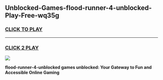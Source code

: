 
## Unblocked-Games-flood-runner-4-unblocked-Play-Free-wq35g
<h3>
<a href="https://premium76.site?title=flood-runner-4-unblocked&ref=17A">CLICK TO PLAY</a></h3>
<hr>

<h3>
<a href="https://premium76.site?title=flood-runner-4-unblocked&ref=17A">CLICK 2 PLAY</a>
  
</h3>

<a href="https://premium76.site?title=flood-runner-4-unblocked&ref=17A"><img src="https://clearcache.store/games.png"></a>


**flood-runner-4-unblocked games unblocked: Your Gateway to Fun and Accessible Online Gaming**
